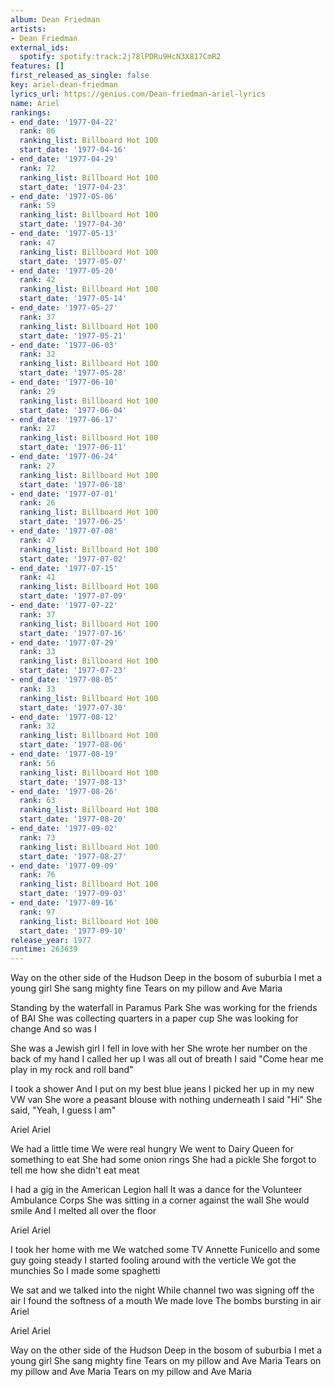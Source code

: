 ```yaml
---
album: Dean Friedman
artists:
- Dean Friedman
external_ids:
  spotify: spotify:track:2j78lPDRu9HcN3X817CmR2
features: []
first_released_as_single: false
key: ariel-dean-friedman
lyrics_url: https://genius.com/Dean-friedman-ariel-lyrics
name: Ariel
rankings:
- end_date: '1977-04-22'
  rank: 86
  ranking_list: Billboard Hot 100
  start_date: '1977-04-16'
- end_date: '1977-04-29'
  rank: 72
  ranking_list: Billboard Hot 100
  start_date: '1977-04-23'
- end_date: '1977-05-06'
  rank: 59
  ranking_list: Billboard Hot 100
  start_date: '1977-04-30'
- end_date: '1977-05-13'
  rank: 47
  ranking_list: Billboard Hot 100
  start_date: '1977-05-07'
- end_date: '1977-05-20'
  rank: 42
  ranking_list: Billboard Hot 100
  start_date: '1977-05-14'
- end_date: '1977-05-27'
  rank: 37
  ranking_list: Billboard Hot 100
  start_date: '1977-05-21'
- end_date: '1977-06-03'
  rank: 32
  ranking_list: Billboard Hot 100
  start_date: '1977-05-28'
- end_date: '1977-06-10'
  rank: 29
  ranking_list: Billboard Hot 100
  start_date: '1977-06-04'
- end_date: '1977-06-17'
  rank: 27
  ranking_list: Billboard Hot 100
  start_date: '1977-06-11'
- end_date: '1977-06-24'
  rank: 27
  ranking_list: Billboard Hot 100
  start_date: '1977-06-18'
- end_date: '1977-07-01'
  rank: 26
  ranking_list: Billboard Hot 100
  start_date: '1977-06-25'
- end_date: '1977-07-08'
  rank: 47
  ranking_list: Billboard Hot 100
  start_date: '1977-07-02'
- end_date: '1977-07-15'
  rank: 41
  ranking_list: Billboard Hot 100
  start_date: '1977-07-09'
- end_date: '1977-07-22'
  rank: 37
  ranking_list: Billboard Hot 100
  start_date: '1977-07-16'
- end_date: '1977-07-29'
  rank: 33
  ranking_list: Billboard Hot 100
  start_date: '1977-07-23'
- end_date: '1977-08-05'
  rank: 33
  ranking_list: Billboard Hot 100
  start_date: '1977-07-30'
- end_date: '1977-08-12'
  rank: 32
  ranking_list: Billboard Hot 100
  start_date: '1977-08-06'
- end_date: '1977-08-19'
  rank: 56
  ranking_list: Billboard Hot 100
  start_date: '1977-08-13'
- end_date: '1977-08-26'
  rank: 63
  ranking_list: Billboard Hot 100
  start_date: '1977-08-20'
- end_date: '1977-09-02'
  rank: 73
  ranking_list: Billboard Hot 100
  start_date: '1977-08-27'
- end_date: '1977-09-09'
  rank: 76
  ranking_list: Billboard Hot 100
  start_date: '1977-09-03'
- end_date: '1977-09-16'
  rank: 97
  ranking_list: Billboard Hot 100
  start_date: '1977-09-10'
release_year: 1977
runtime: 263639
---
```

Way on the other side of the Hudson
Deep in the bosom of suburbia
I met a young girl
She sang mighty fine
Tears on my pillow and Ave Maria

Standing by the waterfall in Paramus Park
She was working for the friends of BAI
She was collecting quarters in a paper cup
She was looking for change
And so was I

She was a Jewish girl
I fell in love with her
She wrote her number on the back of my hand
I called her up
I was all out of breath
I said
"Come hear me play in my rock and roll band"

I took a shower
And I put on my best blue jeans
I picked her up in my new VW van
She wore a peasant blouse with nothing underneath
I said "Hi"
She said, "Yeah, I guess I am"


Ariel
Ariel


We had a little time
We were real hungry
We went to Dairy Queen for something to eat
She had some onion rings
She had a pickle
She forgot to tell me how she didn't eat meat

I had a gig in the American Legion hall
It was a dance for the Volunteer Ambulance Corps
She was sitting in a corner against the wall
She would smile
And I melted all over the floor


Ariel
Ariel


I took her home with me
We watched some TV
Annette Funicello and some guy going steady
I started fooling around with the verticle
We got the munchies
So I made some spaghetti

We sat and we talked into the night
While channel two was signing off the air
I found the softness of a mouth
We made love
The bombs bursting in air
Ariel


Ariel
Ariel

Way on the other side of the Hudson
Deep in the bosom of suburbia
I met a young girl
She sang mighty fine
Tears on my pillow and Ave Maria
Tears on my pillow and Ave Maria
Tears on my pillow and Ave Maria
